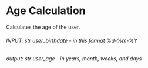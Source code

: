 # Age Calculation
Calculates the age of the user.

###### INPUT: str user_birthdate - in this format %d-%m-%Y
###### output: str user_age - in years, month, weeks, and days